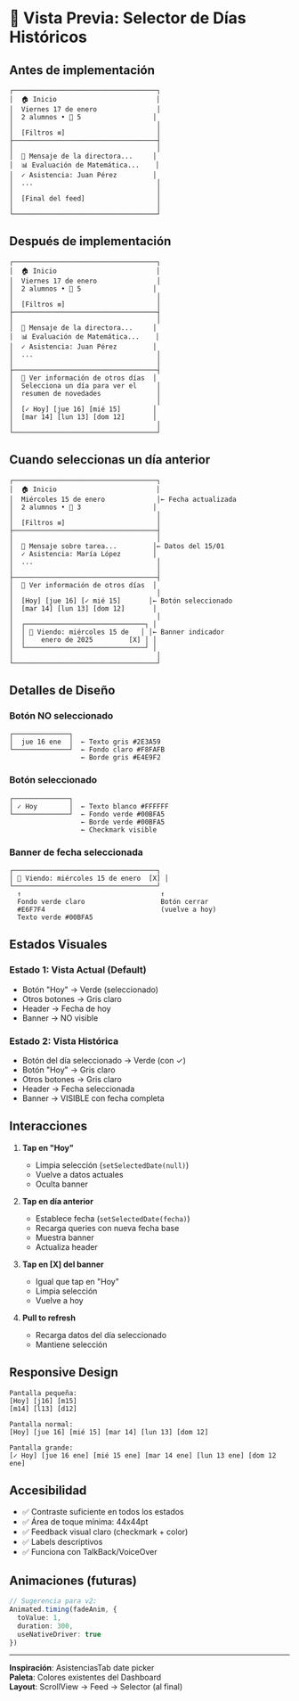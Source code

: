# 📅 Vista Previa: Selector de Días Históricos

## Antes de implementación

```
┌────────────────────────────────────┐
│  🏠 Inicio                         │
│  Viernes 17 de enero               │
│  2 alumnos • 🔔 5                  │
│                                    │
│  [Filtros ≡]                       │
├────────────────────────────────────┤
│                                    │
│  📧 Mensaje de la directora...     │
│  📊 Evaluación de Matemática...    │
│  ✓ Asistencia: Juan Pérez         │
│  ...                               │
│                                    │
│  [Final del feed]                  │
│                                    │
└────────────────────────────────────┘
```

## Después de implementación

```
┌────────────────────────────────────┐
│  🏠 Inicio                         │
│  Viernes 17 de enero               │
│  2 alumnos • 🔔 5                  │
│                                    │
│  [Filtros ≡]                       │
├────────────────────────────────────┤
│                                    │
│  📧 Mensaje de la directora...     │
│  📊 Evaluación de Matemática...    │
│  ✓ Asistencia: Juan Pérez         │
│  ...                               │
│                                    │
├────────────────────────────────────┤
│  📅 Ver información de otros días  │
│  Selecciona un día para ver el     │
│  resumen de novedades              │
│                                    │
│  [✓ Hoy] [jue 16] [mié 15]        │
│  [mar 14] [lun 13] [dom 12]       │
│                                    │
└────────────────────────────────────┘
```

## Cuando seleccionas un día anterior

```
┌────────────────────────────────────┐
│  🏠 Inicio                         │
│  Miércoles 15 de enero             │← Fecha actualizada
│  2 alumnos • 🔔 3                  │
│                                    │
│  [Filtros ≡]                       │
├────────────────────────────────────┤
│                                    │
│  📧 Mensaje sobre tarea...         │← Datos del 15/01
│  ✓ Asistencia: María López        │
│  ...                               │
│                                    │
├────────────────────────────────────┤
│  📅 Ver información de otros días  │
│                                    │
│  [Hoy] [jue 16] [✓ mié 15]       │← Botón seleccionado
│  [mar 14] [lun 13] [dom 12]       │
│                                    │
│  ┌──────────────────────────────┐ │
│  │ 📅 Viendo: miércoles 15 de   │ │← Banner indicador
│  │    enero de 2025         [X] │ │
│  └──────────────────────────────┘ │
│                                    │
└────────────────────────────────────┘
```

## Detalles de Diseño

### Botón NO seleccionado
```
┌──────────────┐
│  jue 16 ene  │  ← Texto gris #2E3A59
└──────────────┘  ← Fondo claro #F8FAFB
                  ← Borde gris #E4E9F2
```

### Botón seleccionado
```
┌──────────────┐
│ ✓ Hoy        │  ← Texto blanco #FFFFFF
└──────────────┘  ← Fondo verde #00BFA5
                  ← Borde verde #00BFA5
                  ← Checkmark visible
```

### Banner de fecha seleccionada
```
┌────────────────────────────────────┐
│ 📅 Viendo: miércoles 15 de enero  [X] │
└────────────────────────────────────┘
  ↑                                   ↑
  Fondo verde claro                   Botón cerrar
  #E6F7F4                             (vuelve a hoy)
  Texto verde #00BFA5
```

## Estados Visuales

### Estado 1: Vista Actual (Default)
- Botón "Hoy" → Verde (seleccionado)
- Otros botones → Gris claro
- Header → Fecha de hoy
- Banner → NO visible

### Estado 2: Vista Histórica
- Botón del día seleccionado → Verde (con ✓)
- Botón "Hoy" → Gris claro
- Otros botones → Gris claro
- Header → Fecha seleccionada
- Banner → VISIBLE con fecha completa

## Interacciones

1. **Tap en "Hoy"**
   - Limpia selección (`setSelectedDate(null)`)
   - Vuelve a datos actuales
   - Oculta banner

2. **Tap en día anterior**
   - Establece fecha (`setSelectedDate(fecha)`)
   - Recarga queries con nueva fecha base
   - Muestra banner
   - Actualiza header

3. **Tap en [X] del banner**
   - Igual que tap en "Hoy"
   - Limpia selección
   - Vuelve a hoy

4. **Pull to refresh**
   - Recarga datos del día seleccionado
   - Mantiene selección

## Responsive Design

```
Pantalla pequeña:
[Hoy] [j16] [m15]
[m14] [l13] [d12]

Pantalla normal:
[Hoy] [jue 16] [mié 15] [mar 14] [lun 13] [dom 12]

Pantalla grande:
[✓ Hoy] [jue 16 ene] [mié 15 ene] [mar 14 ene] [lun 13 ene] [dom 12 ene]
```

## Accesibilidad

- ✅ Contraste suficiente en todos los estados
- ✅ Área de toque mínima: 44x44pt
- ✅ Feedback visual claro (checkmark + color)
- ✅ Labels descriptivos
- ✅ Funciona con TalkBack/VoiceOver

## Animaciones (futuras)

```typescript
// Sugerencia para v2:
Animated.timing(fadeAnim, {
  toValue: 1,
  duration: 300,
  useNativeDriver: true
})
```

---

**Inspiración**: AsistenciasTab date picker  
**Paleta**: Colores existentes del Dashboard  
**Layout**: ScrollView → Feed → Selector (al final)
